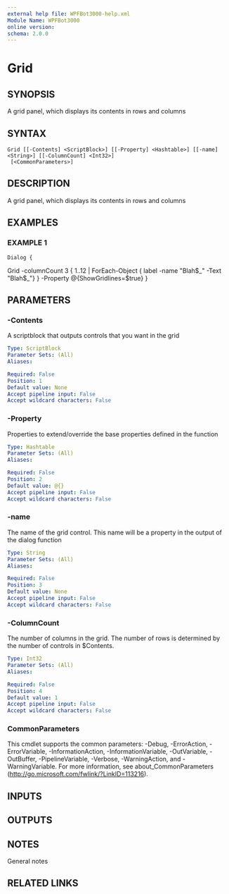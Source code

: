 ```yaml
---
external help file: WPFBot3000-help.xml
Module Name: WPFBot3000
online version:
schema: 2.0.0
---
```


# Grid

## SYNOPSIS
A grid panel, which displays its contents in rows and columns

## SYNTAX

```
Grid [[-Contents] <ScriptBlock>] [[-Property] <Hashtable>] [[-name] <String>] [[-ColumnCount] <Int32>]
 [<CommonParameters>]
```

## DESCRIPTION
A grid panel, which displays its contents in rows and columns

## EXAMPLES

### EXAMPLE 1
```
Dialog {
```

Grid -columnCount 3   {
        1..12 | ForEach-Object { label -name "Blah$_" -Text "Blah$_"}
      } -Property @{ShowGridlines=$true}
   }

## PARAMETERS

### -Contents
A scriptblock that outputs controls that you want in the grid

```yaml
Type: ScriptBlock
Parameter Sets: (All)
Aliases:

Required: False
Position: 1
Default value: None
Accept pipeline input: False
Accept wildcard characters: False
```

### -Property
Properties to extend/override the base properties defined in the function

```yaml
Type: Hashtable
Parameter Sets: (All)
Aliases:

Required: False
Position: 2
Default value: @{}
Accept pipeline input: False
Accept wildcard characters: False
```

### -name
The name of the grid control. 
This name will be a property in the output of the dialog function

```yaml
Type: String
Parameter Sets: (All)
Aliases:

Required: False
Position: 3
Default value: None
Accept pipeline input: False
Accept wildcard characters: False
```

### -ColumnCount
The number of columns in the grid. 
The number of rows is determined by the number of controls in $Contents.

```yaml
Type: Int32
Parameter Sets: (All)
Aliases:

Required: False
Position: 4
Default value: 1
Accept pipeline input: False
Accept wildcard characters: False
```

### CommonParameters
This cmdlet supports the common parameters: -Debug, -ErrorAction, -ErrorVariable, -InformationAction, -InformationVariable, -OutVariable, -OutBuffer, -PipelineVariable, -Verbose, -WarningAction, and -WarningVariable.
For more information, see about_CommonParameters (http://go.microsoft.com/fwlink/?LinkID=113216).

## INPUTS

## OUTPUTS

## NOTES
General notes

## RELATED LINKS

